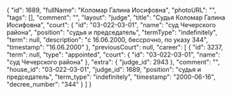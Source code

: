 {
    "id": 1689,
    "fullName": "Коломар Галина Иосифовна",
    "photoURL": "",
    "tags": [],
    "comment": "",
    "layout": "judge",
    "title": "Судья Коломар Галина Иосифовна",
    "court": {
        "id": "03-022-03-01",
        "name": "суд Чечерского района",
        "position": "судья и председатель",
        "termType": "indefinitely",
        "term": null,
        "description": "c 16.06.2000, бессрочно, по указу 344",
        "timestamp": "16.06.2000"
    },
    "previousCourt": null,
    "career": [
        {
            "id": 3237,
            "term": null,
            "type": "appointed",
            "court": {
                "id": "03-022-03-01",
                "name": "суд Чечерского района"
            },
            "extra": {
                "judge_id": 2943
            },
            "comment": "",
            "house_id": "03-022-03-01",
            "judge_id": 1689,
            "position": "судья и председатель",
            "term_type": "indefinitely",
            "timestamp": "2000-06-16",
            "decree_number": "344"
        }
    ]
}